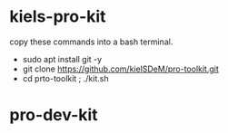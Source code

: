 # kiels-pro-kit
copy these commands into a bash terminal.
- sudo apt install git -y
- git clone https://github.com/kielSDeM/pro-toolkit.git
- cd prto-toolkit ; ./kit.sh
# pro-dev-kit
